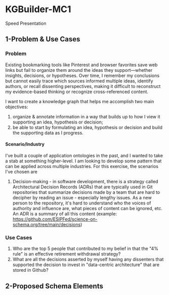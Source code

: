 # KGBuilder-MC1
Speed Presentation

## 1-Problem & Use Cases

### Problem 
Existing bookmarking tools like Pinterest and browser favorites save web links but fail to organize them around the ideas they support—whether insights, decisions, or hypotheses. Over time, I remember my conclusions but cannot easily trace which sources informed multiple ideas, identify authors, or recall dissenting perspectives, making it difficult to reconstruct my evidence-based thinking or recognize cross-referenced content.

I want to create a knowledge graph that helps me accomplish two main objectives:

1) organize & annotate information in a way that builds up to how I view it supporting an idea, hypothesis or decision;
2) be able to start by formulating an idea, hypothesis or decision and build the supporting data as I progress.

#### Scenario/Industry

I've built a couple of application ontologies in the past, and I wanted to take a stab at something higher-level. I am looking to develop some pattern that can be applied across multiple industries. For this exercise, the scenarios I've chosen are 

1. Decision-making - in software development, there is a strategy called Architectural Decision Records (ADRs) that are typically used in Git repositories that summarize decisions made by a team  that are hard to decipher by reading an issue - especially lengthy issues. As a new person to the repository, it's hard to understand who the voices of authority and influence are, what pieces of content can be ignored, etc. An ADR is a summary of all this content (example: https://github.com/ESIPFed/science-on-schema.org/tree/main/decisions)

### Use Cases

1. Who are the top 5 people that contributed to my belief in that the "4% rule" is an effective retirement withdrawal strategy?
2. What are all the decisions asserted by myself having any dissenters that supported the decision to invest in "data-centric architecture" that are stored in Github?

## 2-Proposed Schema Elements

